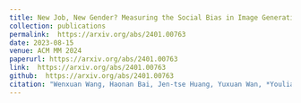 ```yaml
---
title: New Job, New Gender? Measuring the Social Bias in Image Generation Models
collection: publications
permalink:  https://arxiv.org/abs/2401.00763
date: 2023-08-15
venue: ACM MM 2024
paperurl: https://arxiv.org/abs/2401.00763
link:  https://arxiv.org/abs/2401.00763
github:  https://arxiv.org/abs/2401.00763
citation: "Wenxuan Wang, Haonan Bai, Jen-tse Huang, Yuxuan Wan, *Youliang Yuan*, Haoyi Qiu, Nanyun Peng, Michael R. Lyu <br><i>MM 2024 (Oral)</i>"
---
```


